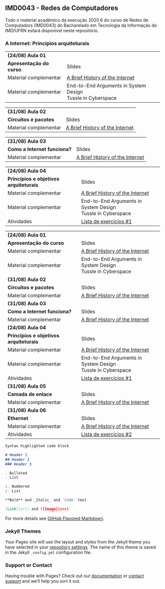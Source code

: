 ## IMD0043 - Redes de Computadores

Todo o material acadêmico da execução 2020.6 do curso de Redes de Computadors (IMD0043) do Bacharelado em Tecnologia da Informação do IMD/UFRN estará disponível neste repositório.

### A Internet: Princípios arquiteturais

|         |               |
| :--- | :--- |
| **(24/08) Aula 01**   |       |
| **Apresentação do curso**  | Slides  |
| Material complementar  | [A Brief History of the Internet](https://www.internetsociety.org/internet/history-internet/brief-history-internet/)  |
| Material complementar  | End-to-End Arguments in System Design <br/> Tussle in Cyberspace |

|         |               |
| :--- | :--- |
| **(31/08) Aula 02**   |       |
| **Circuitos e pacotes**  | Slides  |
| Material complementar  | [A Brief History of the Internet](https://www.internetsociety.org/internet/history-internet/brief-history-internet/)  |

|         |               |
| :--- | :--- |
| **(31/08) Aula 03**   |       |
| **Como a Internet funciona?**  | Slides  |
| Material complementar  | [A Brief History of the Internet](https://www.internetsociety.org/internet/history-internet/brief-history-internet/)  |

|         |               |
| :--- | :--- |
| **(24/08) Aula 04**   |       |
| **Princípios e objetivos arquiteturais**  | Slides  |
| Material complementar  | [A Brief History of the Internet](https://www.internetsociety.org/internet/history-internet/brief-history-internet/)  |
| Material complementar  | End-to-End Arguments in System Design <br/> Tussle in Cyberspace |
| Atividades  | [Lista de exercícios #1](https://www.internetsociety.org/internet/history-internet/brief-history-internet/)  |


|         |               |
| :--- | :--- |
| **(24/08) Aula 01**   |       |
| **Apresentação do curso**  | Slides  |
| Material complementar  | [A Brief History of the Internet](https://www.internetsociety.org/internet/history-internet/brief-history-internet/)  |
| Material complementar  | End-to-End Arguments in System Design <br/> Tussle in Cyberspace |
| **(31/08) Aula 02**   |       |
| **Circuitos e pacotes**  | Slides  |
| Material complementar  | [A Brief History of the Internet](https://www.internetsociety.org/internet/history-internet/brief-history-internet/)  |
| **(31/08) Aula 03**   |       |
| **Como a Internet funciona?**  | Slides  |
| Material complementar  | [A Brief History of the Internet](https://www.internetsociety.org/internet/history-internet/brief-history-internet/)  |
| **(24/08) Aula 04**   |       |
| **Princípios e objetivos arquiteturais**  | Slides  |
| Material complementar  | [A Brief History of the Internet](https://www.internetsociety.org/internet/history-internet/brief-history-internet/)  |
| Material complementar  | End-to-End Arguments in System Design <br/> Tussle in Cyberspace |
| Atividades  | [Lista de exercícios #1](https://www.internetsociety.org/internet/history-internet/brief-history-internet/)  |
| **(31/08) Aula 05**   |       |
| **Camada de enlace**  | Slides  |
| Material complementar  | [A Brief History of the Internet](https://www.internetsociety.org/internet/history-internet/brief-history-internet/)  |
| **(31/08) Aula 06**   |       |
| **Ethernet**  | Slides  |
| Material complementar  | [A Brief History of the Internet](https://www.internetsociety.org/internet/history-internet/brief-history-internet/)  |
| Atividades  | [Lista de exercícios #2](https://www.internetsociety.org/internet/history-internet/brief-history-internet/)  |



```markdown
Syntax highlighted code block

# Header 1
## Header 2
### Header 3

- Bulleted
- List

1. Numbered
2. List

**Bold** and _Italic_ and `Code` text

[Link](url) and ![Image](src)
```

For more details see [GitHub Flavored Markdown](https://guides.github.com/features/mastering-markdown/).

### Jekyll Themes

Your Pages site will use the layout and styles from the Jekyll theme you have selected in your [repository settings](https://github.com/danilocurvelo/imd0043/settings). The name of this theme is saved in the Jekyll `_config.yml` configuration file.

### Support or Contact

Having trouble with Pages? Check out our [documentation](https://help.github.com/categories/github-pages-basics/) or [contact support](https://github.com/contact) and we’ll help you sort it out.
